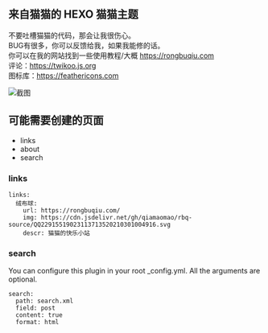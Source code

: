 ## 来自猫猫的 HEXO 猫猫主题

不要吐槽猫猫的代码，那会让我很伤心。
<br>
BUG有很多，你可以反馈给我，如果我能修的话。
<br>
你可以在我的网站找到一些使用教程/大概
https://rongbuqiu.com
<br>
评论：https://twikoo.js.org
<br>
图标库：https://feathericons.com
<br>

![截图](https://img13.360buyimg.com/ddimg/jfs/t1/159884/36/9965/287631/6041c8aaEfb57caa7/74b5a066e81bd0fc.jpg)

## 可能需要创建的页面
 - links
 - about
 - search

### links
```
links: 
  绒布球: 
    url: https://rongbuqiu.com/
    img: https://cdn.jsdelivr.net/gh/qiamaomao/rbq-source/QQ22915519023113713520210301004916.svg
    descr: 猫猫的快乐小站
```

### search

You can configure this plugin in your root _config.yml. All the arguments are optional.

```
search:
  path: search.xml
  field: post
  content: true
  format: html
```